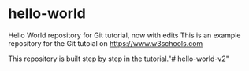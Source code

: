 # hello-world
Hello World repository for Git tutorial, now with edits
This is an example repository for the Git tutoial on https://www.w3schools.com

This repository is built step by step in the tutorial."# hello-world-v2" 

